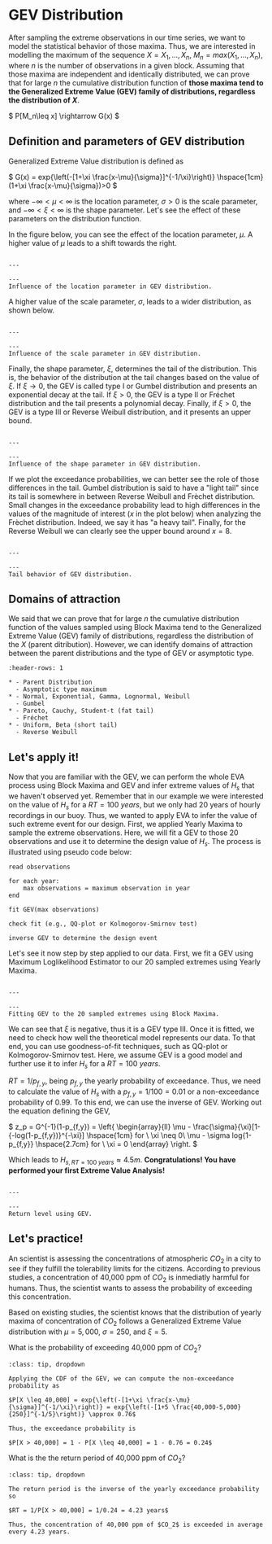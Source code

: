 
# GEV Distribution

After sampling the extreme observations in our time series, we want to model the statistical behavior of those maxima. Thus, we are interested in modelling the maximum of the sequence $X = X_1,...,X_n$, $M_n = max(X_1,..., X_n)$, where $n$ is the number of observations in a given block. Assuming that those maxima are independent and identically distributed, we can prove that for large $n$ the cumulative distribution function of **those maxima tend to the Generalized Extreme Value (GEV) family of distributions, regardless the distribution of $X$**.

$
P[M_n\leq x] \rightarrow G(x)
$

## Definition and parameters of GEV distribution

Generalized Extreme Value distribution is defined as

$
G(x) = exp{\left(-[1+\xi \frac{x-\mu}{\sigma}]^{-1/\xi}\right)}  \hspace{1cm} (1+\xi \frac{x-\mu}{\sigma})>0
$

where $-\infty < \mu < \infty$ is the location parameter, $\sigma > 0$ is the scale parameter, and $-\infty < \xi < \infty$ is the shape parameter. Let's see the effect of these parameters on the distribution function.

In the figure below, you can see the effect of the location parameter, $\mu$. A higher value of $\mu$ leads to a shift towards the right.

```{figure} ../figures/EVA/GEV_mu.png

---

---
Influence of the location parameter in GEV distribution.
```

A higher value of the scale parameter, $\sigma$, leads to a wider distribution, as shown below.

```{figure} ../figures/EVA/GEV_sigma.png

---

---
Influence of the scale parameter in GEV distribution.
```

Finally, the shape parameter, $\xi$, determines the tail of the distribution. This is, the behavior of the distribution at the tail changes based on the value of $\xi$. If $\xi \rightarrow 0$, the GEV is called type I or Gumbel distribution and presents an exponential decay at the tail. If $\xi>0$, the GEV is a type II or Fréchet distribution and the tail presents a polynomial decay. Finally, if $\xi>0$, the GEV is a type III or Reverse Weibull distribution, and it presents an upper bound.

```{figure} ../figures/EVA/GEV_xi.png

---

---
Influence of the shape parameter in GEV distribution.
```

If we plot the exceedance probabilities, we can better see the role of those differences in the tail. Gumbel distribution is said to have a "light tail" since its tail is somewhere in between Reverse Weibull and Frèchet distribution. Small changes in the exceedance probability lead to high differences in the values of the magnitude of interest ($x$ in the plot below) when analyzing the Frèchet distribution. Indeed, we say it has "a heavy tail". Finally, for the Reverse Weibull we can clearly see the upper bound around $x = 8$.

```{figure} ../figures/EVA/GEV_tail.png

---

---
Tail behavior of GEV distribution.
```

## Domains of attraction

We said that we can prove that for large $n$ the cumulative distribution function of the values sampled using Block Maxima tend to the Generalized Extreme Value (GEV) family of distributions, regardless the distribution of the $X$ (parent ditribution). However, we can identify domains of attraction between the parent distributions and the type of GEV or asymptotic type.

```{list-table}
:header-rows: 1

* - Parent Distribution
  - Asymptotic type maximum 
* - Normal, Exponential, Gamma, Lognormal, Weibull
  - Gumbel
* - Pareto, Cauchy, Student-t (fat tail)
  - Fréchet
* - Uniform, Beta (short tail)
  - Reverse Weibull
```

## Let's apply it!

Now that you are familiar with the GEV, we can perform the whole EVA process using Block Maxima and GEV and infer extreme values of $H_s$ that we haven't observed yet. Remember that in our example we were interested on the value of $H_s$ for a $RT = 100\ years$, but we only had 20 years of hourly recordings in our buoy. Thus, we wanted to apply EVA to infer the value of such extreme event for our design. First, we applied Yearly Maxima to sample the extreme observations. Here, we will fit a GEV to those 20 observations and use it to determine the design value of $H_s$. The process is illustrated using pseudo code below:

    read observations 

    for each year:
        max observations = maximum observation in year 
    end

    fit GEV(max observations)

    check fit (e.g., QQ-plot or Kolmogorov-Smirnov test)

    inverse GEV to determine the design event


Let's see it now step by step applied to our data. First, we fit a GEV using Maximum Loglikelihood Estimator to our 20 sampled extremes using Yearly Maxima.

```{figure} ../figures/EVA/GEV_fit.png

---

---
Fitting GEV to the 20 sampled extremes using Block Maxima.
```

We can see that $\xi$ is negative, thus it is a GEV type III. Once it is fitted, we need to check how well the theoretical model represents our data. To that end, you can use goodness-of-fit techniques, such as QQ-plot or Kolmogorov-Smirnov test. Here, we assume GEV is a good model and further use it to infer $H_s$ for a $RT=100 \ years$.

$RT = 1/p_{f,y}$, being $p_{f,y}$ the yearly probability of exceedance. Thus, we need to calculate the value of $H_s$ with a $p_{f,y} = 1/100 = 0.01$ or a non-exceedance probability of 0.99. To this end, we can use the inverse of GEV. Working out the equation defining the GEV,

$
z_p = G^{-1}(1-p_{f,y}) = \left\{
    \begin{array}{ll}
        \mu - \frac{\sigma}{\xi}[1-\{-log(1-p_{f,y})\}^{-\xi}] \hspace{1cm} for \ \xi \neq 0\\
        \mu - \sigma log\{1-p_{f,y}\} \hspace{2.7cm} for \ \xi = 0
    \end{array}
\right.
$

Which leads to $H_{s, RT=100 \ years} \approx  4.5 m$. **Congratulations! You have performed your first Extreme Value Analysis!**

```{figure} ../figures/EVA/GEV_return.png

---

---
Return level using GEV.
```

## Let's practice!

An scientist is assessing the concentrations of atmospheric $CO_2$ in a city to see if they fulfill the tolerability limits for the citizens. According to previous studies, a concentration of 40,000 ppm of $CO_2$ is inmediatly harmful for humans. Thus, the scientist wants to assess the probability of exceeding this concentration.

Based on existing studies, the scientist knows that the distribution of yearly maxima of concentration of $CO_2$ follows a Generalized Extreme Value distribution with $\mu=5,000$, $\sigma=250$, and $\xi=5$.

What is the probability of exceeding 40,000 ppm of $CO_2$?

```{admonition} Answer
:class: tip, dropdown

Applying the CDF of the GEV, we can compute the non-exceedance probability as

$P[X \leq 40,000] = exp{\left(-[1+\xi \frac{x-\mu}{\sigma}]^{-1/\xi}\right)} = exp{\left(-[1+5 \frac{40,000-5,000}{250}]^{-1/5}\right)} \approx 0.76$

Thus, the exceedance probability is

$P[X > 40,000] = 1 - P[X \leq 40,000] = 1 - 0.76 = 0.24$

```

What is the the return period of 40,000 ppm of $CO_2$?

```{admonition} Answer
:class: tip, dropdown

The return period is the inverse of the yearly exceedance probability so

$RT = 1/P[X > 40,000] = 1/0.24 = 4.23 years$

Thus, the concentration of 40,000 ppm of $CO_2$ is exceeded in average every 4.23 years.

```